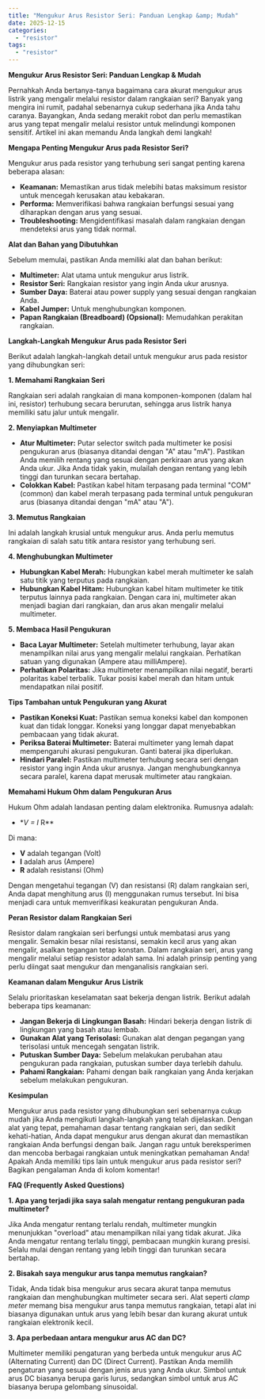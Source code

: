 ```yaml
---
title: "Mengukur Arus Resistor Seri: Panduan Lengkap &amp; Mudah"
date: 2025-12-15
categories: 
  - "resistor"
tags: 
  - "resistor"
---
```


**Mengukur Arus Resistor Seri: Panduan Lengkap & Mudah**

Pernahkah Anda bertanya-tanya bagaimana cara akurat mengukur arus listrik yang mengalir melalui resistor dalam rangkaian seri? Banyak yang mengira ini rumit, padahal sebenarnya cukup sederhana jika Anda tahu caranya. Bayangkan, Anda sedang merakit robot dan perlu memastikan arus yang tepat mengalir melalui resistor untuk melindungi komponen sensitif. Artikel ini akan memandu Anda langkah demi langkah!

**Mengapa Penting Mengukur Arus pada Resistor Seri?**

Mengukur arus pada resistor yang terhubung seri sangat penting karena beberapa alasan:

- **Keamanan:** Memastikan arus tidak melebihi batas maksimum resistor untuk mencegah kerusakan atau kebakaran.
- **Performa:** Memverifikasi bahwa rangkaian berfungsi sesuai yang diharapkan dengan arus yang sesuai.
- **Troubleshooting:** Mengidentifikasi masalah dalam rangkaian dengan mendeteksi arus yang tidak normal.

**Alat dan Bahan yang Dibutuhkan**

Sebelum memulai, pastikan Anda memiliki alat dan bahan berikut:

- **Multimeter:** Alat utama untuk mengukur arus listrik.
- **Resistor Seri:** Rangkaian resistor yang ingin Anda ukur arusnya.
- **Sumber Daya:** Baterai atau power supply yang sesuai dengan rangkaian Anda.
- **Kabel Jumper:** Untuk menghubungkan komponen.
- **Papan Rangkaian (Breadboard) (Opsional):** Memudahkan perakitan rangkaian.

**Langkah-Langkah Mengukur Arus pada Resistor Seri**

Berikut adalah langkah-langkah detail untuk mengukur arus pada resistor yang dihubungkan seri:

**1\. Memahami Rangkaian Seri**

Rangkaian seri adalah rangkaian di mana komponen-komponen (dalam hal ini, resistor) terhubung secara berurutan, sehingga arus listrik hanya memiliki satu jalur untuk mengalir.

**2\. Menyiapkan Multimeter**

- **Atur Multimeter:** Putar selector switch pada multimeter ke posisi pengukuran arus (biasanya ditandai dengan "A" atau "mA"). Pastikan Anda memilih rentang yang sesuai dengan perkiraan arus yang akan Anda ukur. Jika Anda tidak yakin, mulailah dengan rentang yang lebih tinggi dan turunkan secara bertahap.
- **Colokkan Kabel:** Pastikan kabel hitam terpasang pada terminal "COM" (common) dan kabel merah terpasang pada terminal untuk pengukuran arus (biasanya ditandai dengan "mA" atau "A").

**3\. Memutus Rangkaian**

Ini adalah langkah krusial untuk mengukur arus. Anda perlu memutus rangkaian di salah satu titik antara resistor yang terhubung seri.

**4\. Menghubungkan Multimeter**

- **Hubungkan Kabel Merah:** Hubungkan kabel merah multimeter ke salah satu titik yang terputus pada rangkaian.
- **Hubungkan Kabel Hitam:** Hubungkan kabel hitam multimeter ke titik terputus lainnya pada rangkaian. Dengan cara ini, multimeter akan menjadi bagian dari rangkaian, dan arus akan mengalir melalui multimeter.

**5\. Membaca Hasil Pengukuran**

- **Baca Layar Multimeter:** Setelah multimeter terhubung, layar akan menampilkan nilai arus yang mengalir melalui rangkaian. Perhatikan satuan yang digunakan (Ampere atau milliAmpere).
- **Perhatikan Polaritas:** Jika multimeter menampilkan nilai negatif, berarti polaritas kabel terbalik. Tukar posisi kabel merah dan hitam untuk mendapatkan nilai positif.

**Tips Tambahan untuk Pengukuran yang Akurat**

- **Pastikan Koneksi Kuat:** Pastikan semua koneksi kabel dan komponen kuat dan tidak longgar. Koneksi yang longgar dapat menyebabkan pembacaan yang tidak akurat.
- **Periksa Baterai Multimeter:** Baterai multimeter yang lemah dapat mempengaruhi akurasi pengukuran. Ganti baterai jika diperlukan.
- **Hindari Paralel:** Pastikan multimeter terhubung secara seri dengan resistor yang ingin Anda ukur arusnya. Jangan menghubungkannya secara paralel, karena dapat merusak multimeter atau rangkaian.

**Memahami Hukum Ohm dalam Pengukuran Arus**

Hukum Ohm adalah landasan penting dalam elektronika. Rumusnya adalah:

- \*_V = I_ R\*\*

Di mana:

- **V** adalah tegangan (Volt)
- **I** adalah arus (Ampere)
- **R** adalah resistansi (Ohm)

Dengan mengetahui tegangan (V) dan resistansi (R) dalam rangkaian seri, Anda dapat menghitung arus (I) menggunakan rumus tersebut. Ini bisa menjadi cara untuk memverifikasi keakuratan pengukuran Anda.

**Peran Resistor dalam Rangkaian Seri**

Resistor dalam rangkaian seri berfungsi untuk membatasi arus yang mengalir. Semakin besar nilai resistansi, semakin kecil arus yang akan mengalir, asalkan tegangan tetap konstan. Dalam rangkaian seri, arus yang mengalir melalui setiap resistor adalah sama. Ini adalah prinsip penting yang perlu diingat saat mengukur dan menganalisis rangkaian seri.

**Keamanan dalam Mengukur Arus Listrik**

Selalu prioritaskan keselamatan saat bekerja dengan listrik. Berikut adalah beberapa tips keamanan:

- **Jangan Bekerja di Lingkungan Basah:** Hindari bekerja dengan listrik di lingkungan yang basah atau lembab.
- **Gunakan Alat yang Terisolasi:** Gunakan alat dengan pegangan yang terisolasi untuk mencegah sengatan listrik.
- **Putuskan Sumber Daya:** Sebelum melakukan perubahan atau pengukuran pada rangkaian, putuskan sumber daya terlebih dahulu.
- **Pahami Rangkaian:** Pahami dengan baik rangkaian yang Anda kerjakan sebelum melakukan pengukuran.

**Kesimpulan**

Mengukur arus pada resistor yang dihubungkan seri sebenarnya cukup mudah jika Anda mengikuti langkah-langkah yang telah dijelaskan. Dengan alat yang tepat, pemahaman dasar tentang rangkaian seri, dan sedikit kehati-hatian, Anda dapat mengukur arus dengan akurat dan memastikan rangkaian Anda berfungsi dengan baik. Jangan ragu untuk bereksperimen dan mencoba berbagai rangkaian untuk meningkatkan pemahaman Anda! Apakah Anda memiliki tips lain untuk mengukur arus pada resistor seri? Bagikan pengalaman Anda di kolom komentar!

**FAQ (Frequently Asked Questions)**

**1\. Apa yang terjadi jika saya salah mengatur rentang pengukuran pada multimeter?**

Jika Anda mengatur rentang terlalu rendah, multimeter mungkin menunjukkan "overload" atau menampilkan nilai yang tidak akurat. Jika Anda mengatur rentang terlalu tinggi, pembacaan mungkin kurang presisi. Selalu mulai dengan rentang yang lebih tinggi dan turunkan secara bertahap.

**2\. Bisakah saya mengukur arus tanpa memutus rangkaian?**

Tidak, Anda tidak bisa mengukur arus secara akurat tanpa memutus rangkaian dan menghubungkan multimeter secara seri. Alat seperti _clamp meter_ memang bisa mengukur arus tanpa memutus rangkaian, tetapi alat ini biasanya digunakan untuk arus yang lebih besar dan kurang akurat untuk rangkaian elektronik kecil.

**3\. Apa perbedaan antara mengukur arus AC dan DC?**

Multimeter memiliki pengaturan yang berbeda untuk mengukur arus AC (Alternating Current) dan DC (Direct Current). Pastikan Anda memilih pengaturan yang sesuai dengan jenis arus yang Anda ukur. Simbol untuk arus DC biasanya berupa garis lurus, sedangkan simbol untuk arus AC biasanya berupa gelombang sinusoidal.
